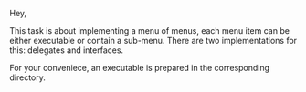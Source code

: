 Hey,

This task is about implementing a menu of menus, each menu item can be either executable or contain a sub-menu.
There are two implementations for this: delegates and interfaces.

For your conveniece, an executable is prepared in the corresponding directory.
